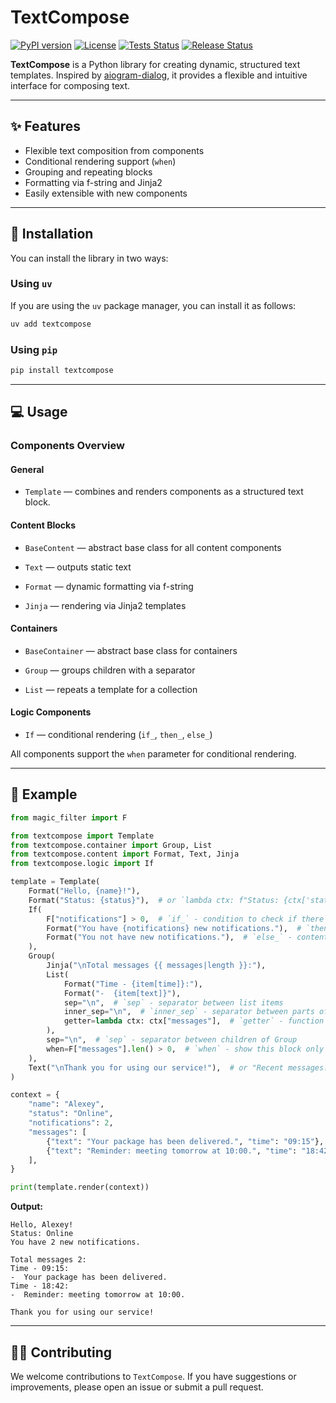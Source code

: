# TextCompose

[![PyPI version](https://img.shields.io/pypi/v/textcompose?color=blue)](https://pypi.org/project/textcompose)
[![License](https://img.shields.io/github/license/m-xim/textcompose.svg)](/LICENSE)
[![Tests Status](https://github.com/m-xim/textcompose/actions/workflows/tests.yml/badge.svg)](https://github.com/m-xim/textcompose/actions)
[![Release Status](https://github.com/m-xim/textcompose/actions/workflows/release.yml/badge.svg)](https://github.com/m-xim/textcompose/actions)

**TextCompose** is a Python library for creating dynamic, structured text templates. Inspired by [aiogram-dialog](https://github.com/Tishka17/aiogram_dialog), it provides a flexible and intuitive interface for composing text.

---

## ✨ Features

- Flexible text composition from components
- Conditional rendering support (`when`)
- Grouping and repeating blocks
- Formatting via f-string and Jinja2
- Easily extensible with new components

---

## 🚀 Installation

You can install the library in two ways:

### Using `uv`
If you are using the `uv` package manager, you can install it as follows:
```bash
uv add textcompose
```

### Using `pip`
```bash
pip install textcompose
```

---


## 💻 Usage

### Components Overview

#### General

- `Template` — combines and renders components as a structured text block.

#### Content Blocks

- `BaseContent` — abstract base class for all content components


- `Text` — outputs static text
- `Format` — dynamic formatting via f-string
- `Jinja` — rendering via Jinja2 templates

#### Containers

- `BaseContainer` — abstract base class for containers


- `Group` — groups children with a separator
- `List` — repeats a template for a collection

#### Logic Components

- `If` — conditional rendering (`if_`, `then_`, `else_`)

All components support the `when` parameter for conditional rendering.

---

## 📝 Example

```python
from magic_filter import F

from textcompose import Template
from textcompose.container import Group, List
from textcompose.content import Format, Text, Jinja
from textcompose.logic import If

template = Template(
    Format("Hello, {name}!"),
    Format("Status: {status}"),  # or `lambda ctx: f"Status: {ctx['status']}"` with function
    If(
        F["notifications"] > 0,  # `if_` - condition to check if there are notifications
        Format("You have {notifications} new notifications."),  # `then_` - content to render if condition is True
        Format("You not have new notifications."),  # `else_` - content to render if condition is False
    ),
    Group(
        Jinja("\nTotal messages {{ messages|length }}:"),
        List(
            Format("Time - {item[time]}:"),
            Format("-  {item[text]}"),
            sep="\n",  # `sep` - separator between list items
            inner_sep="\n",  # `inner_sep` - separator between parts of a single item
            getter=lambda ctx: ctx["messages"],  # `getter` - function or F to extract the list of messages from context
        ),
        sep="\n",  # `sep` - separator between children of Group
        when=F["messages"].len() > 0,  # `when` - show this block only if there are messages
    ),
    Text("\nThank you for using our service!"),  # or "Recent messages:" without class
)

context = {
    "name": "Alexey",
    "status": "Online",
    "notifications": 2,
    "messages": [
        {"text": "Your package has been delivered.", "time": "09:15"},
        {"text": "Reminder: meeting tomorrow at 10:00.", "time": "18:42"},
    ],
}

print(template.render(context))
```

**Output:**
```
Hello, Alexey!
Status: Online
You have 2 new notifications.

Total messages 2:
Time - 09:15:
-  Your package has been delivered.
Time - 18:42:
-  Reminder: meeting tomorrow at 10:00.

Thank you for using our service!
```

---

## 👨‍💻 Contributing

We welcome contributions to `TextCompose`. If you have suggestions or improvements, please open an issue or submit a pull request.
